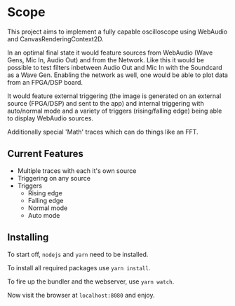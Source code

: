 # Scope

This project aims to implement a fully capable oscilloscope using WebAudio and CanvasRenderingContext2D.

In an optimal final state it would feature sources from WebAudio (Wave Gens, Mic In, Audio Out) and from the Network.
Like this it would be possible to test filters inbetween Audio Out and Mic In with the Soundcard as a Wave Gen.
Enabling the network as well, one would be able to plot data from an FPGA/DSP board.

It would feature external triggering (the image is generated on an external source (FPGA/DSP) and sent to the app) and internal triggering with auto/normal mode and a variety of triggers (rising/falling edge) being able to display WebAudio sources.

Additionally special 'Math' traces which can do things like an FFT.

## Current Features
  - Multiple traces with each it's own source
  - Triggering on any source
  - Triggers
    - Rising edge
    - Falling edge
    - Normal mode
    - Auto mode

## Installing

To start off, `nodejs` and `yarn` need to be installed.

To install all required packages use `yarn install`.

To fire up the bundler and the webserver, use `yarn watch`.

Now visit the browser at `localhost:8080` and enjoy.